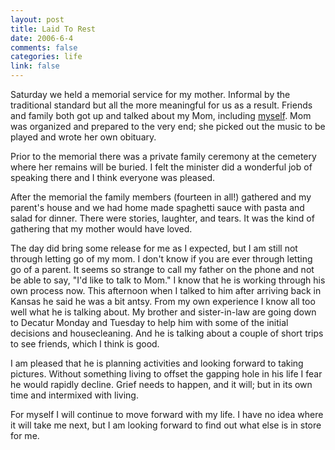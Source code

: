 ```yaml
--- 
layout: post
title: Laid To Rest
date: 2006-6-4
comments: false
categories: life
link: false
---
```

Saturday we held a memorial service for my mother. Informal by the traditional standard but all the more meaningful for us as a result. Friends and family both got up and talked about my Mom, including <a href="http://www.zanshin.net/blogs/000950.html" title="Eulogy for Mom">myself</a>. Mom was organized and prepared to the very end; she picked out the music to be played and wrote her own obituary.

Prior to the memorial there was a private family ceremony at the cemetery where her remains will be buried. I felt the minister did a wonderful job of speaking there and I think everyone was pleased.

After the memorial the family members (fourteen in all!) gathered and my parent's house and we had home made spaghetti sauce with pasta and salad for dinner. There were stories, laughter, and tears. It was the kind of gathering that my mother would have loved.

The day did bring some release for me as I expected, but I am still not through letting go of my mom. I don't know if you are ever through letting go of a parent. It seems so strange to call my father on the phone and not be able to say, "I'd like to talk to Mom." I know that he is working through his own process now. This afternoon when I talked to him after arriving back in Kansas he said he was a bit antsy. From my own experience I know all too well what he is talking about. My brother and sister-in-law are going down to Decatur Monday and Tuesday to help him with some of the initial decisions and housecleaning. And he is talking about a couple of short trips to see friends, which I think is good.

I am pleased that he is planning activities and looking forward to taking pictures. Without something living to offset the gapping hole in his life I fear he would rapidly decline. Grief needs to happen, and it will; but in its own time and intermixed with living.

For myself I will continue to move forward with my life. I have no idea where it will take me next, but I am looking forward to find out what else is in store for me.

